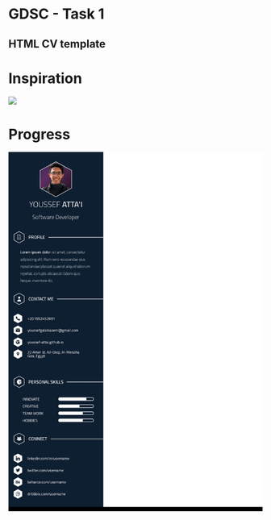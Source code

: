 # GDSC - Task 1

## HTML CV template

# Inspiration

<img src="https://i.pinimg.com/736x/f4/1f/50/f41f5052cb1a2d7b85b78a51c5db918a--free-creative-resume-templates-cv-templates-word-free.jpg"/>

# Progress

<img src="./progress_sep-30-2022.jpg"/>